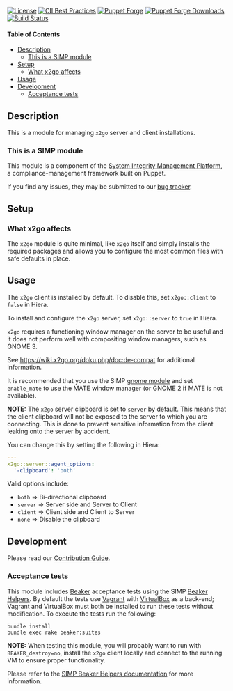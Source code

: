 [![License](https://img.shields.io/:license-apache-blue.svg)](http://www.apache.org/licenses/LICENSE-2.0.html)
[![CII Best Practices](https://bestpractices.coreinfrastructure.org/projects/73/badge)](https://bestpractices.coreinfrastructure.org/projects/73)
[![Puppet Forge](https://img.shields.io/puppetforge/v/simp/x2go.svg)](https://forge.puppetlabs.com/simp/x2go)
[![Puppet Forge Downloads](https://img.shields.io/puppetforge/dt/simp/x2go.svg)](https://forge.puppetlabs.com/simp/x2go)
[![Build Status](https://travis-ci.org/simp/pupmod-simp-x2go.svg)](https://travis-ci.org/simp/pupmod-simp-x2go)


#### Table of Contents

* [Description](#description)
  * [This is a SIMP module](#this-is-a-simp-module)
* [Setup](#setup)
  * [What x2go affects](#what-x2go-affects)
* [Usage](#usage)
* [Development](#development)
  * [Acceptance tests](#acceptance-tests)

## Description

This is a module for managing ``x2go`` server and client installations.

### This is a SIMP module

This module is a component of the [System Integrity Management Platform](https://simp-project.com), a
compliance-management framework built on Puppet.

If you find any issues, they may be submitted to our [bug tracker](https://simp-project.atlassian.net/).

## Setup

### What x2go affects

The ``x2go`` module is quite minimal, like ``x2go`` itself and simply installs
the required packages and allows you to configure the most common files with
safe defaults in place.

## Usage

The ``x2go`` client is installed by default. To disable this, set
``x2go::client`` to ``false`` in Hiera.

To install and configure the ``x2go`` server, set ``x2go::server`` to ``true`` in Hiera.

``x2go`` requires a functioning window manager on the server to be useful and
it does not perform well with compositing window managers, such as GNOME 3.

See https://wiki.x2go.org/doku.php/doc:de-compat for additional information.

It is recommended that you use the SIMP [gnome module](https://github.com/simp/pupmod-simp-gnome)
and set ``enable_mate`` to use the MATE window manager (or GNOME 2 if MATE is
not available).

**NOTE:** The ``x2go`` server clipboard is set to ``server`` by default. This
means that the client clipboard will not be exposed to the server to which you
are connecting. This is done to prevent sensitive information from the client
leaking onto the server by accident.

You can change this by setting the following in Hiera:

```yaml
---
x2go::server::agent_options:
  '-clipboard': 'both'
```

Valid options include:

  * ``both``   => Bi-directional clipboard
  * ``server`` => Server side and Server to Client
  * ``client`` => Client side and Client to Server
  * ``none``   => Disable the clipboard

## Development

Please read our [Contribution Guide](http://simp-doc.readthedocs.io/en/stable/contributors_guide/index.html).

### Acceptance tests

This module includes [Beaker](https://github.com/puppetlabs/beaker) acceptance
tests using the SIMP [Beaker Helpers](https://github.com/simp/rubygem-simp-beaker-helpers).
By default the tests use [Vagrant](https://www.vagrantup.com/) with
[VirtualBox](https://www.virtualbox.org) as a back-end; Vagrant and VirtualBox
must both be installed to run these tests without modification. To execute the
tests run the following:

```shell
bundle install
bundle exec rake beaker:suites
```

**NOTE:** When testing this module, you will probably want to run with
``BEAKER_destroy=no``, install the ``x2go`` client locally and connect to the
running VM to ensure proper functionality.

Please refer to the [SIMP Beaker Helpers documentation](https://github.com/simp/rubygem-simp-beaker-helpers/blob/master/README.md)
for more information.
